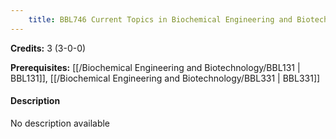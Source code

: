 ```yaml
---
    title: BBL746 Current Topics in Biochemical Engineering and Biotechnology
---
```

**Credits:** 3 (3-0-0)



**Prerequisites:** [[/Biochemical Engineering and Biotechnology/BBL131 | BBL131]], [[/Biochemical Engineering and Biotechnology/BBL331 | BBL331]]

#### Description 
No description available